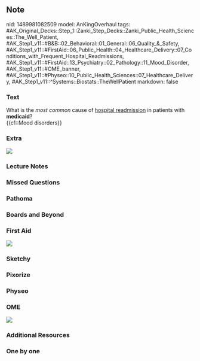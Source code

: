 ## Note
nid: 1489981082509
model: AnKingOverhaul
tags: #AK_Original_Decks::Step_1::Zanki_Step_Decks::Zanki_Public_Health_Sciences::The_Well_Patient, #AK_Step1_v11::#B&B::02_Behavioral::01_General::06_Quality_&_Safety, #AK_Step1_v11::#FirstAid::06_Public_Health::04_Healthcare_Delivery::07_Conditions_with_Frequent_Hospital_Readmissions, #AK_Step1_v11::#FirstAid::13_Psychiatry::02_Pathology::11_Mood_Disorder, #AK_Step1_v11::#OME_banner, #AK_Step1_v11::#Physeo::10_Public_Health_Sciences::07_Healthcare_Delivery, #AK_Step1_v11::^Systems::Biostats::TheWellPatient
markdown: false

### Text
<div>
  <div>
    What is the <i>most common</i> cause of <u>hospital
    readmission</u> in patients with <b>medicaid</b>?
  </div>
  <div>
    {{c1::Mood disorders}}
  </div>
</div>

### Extra
<img src="paste-340573726703850.jpg">

### Lecture Notes


### Missed Questions


### Pathoma


### Boards and Beyond


### First Aid
<img src="tmpgqEspU.png">

### Sketchy


### Pixorize


### Physeo


### OME
<div class="ome-widget">
  <a href="https://onlinemeded.org?ref=anki"><img src=
  "_OME_AnkiFlashcards_General_4.png"></a>
</div>

### Additional Resources


### One by one

